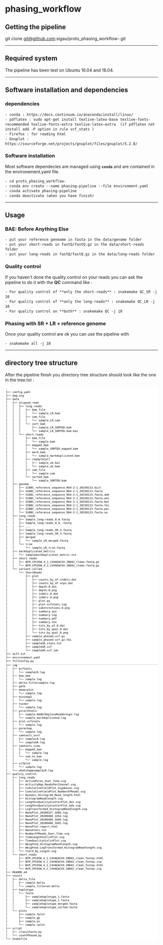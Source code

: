 # phasing_workflow

## Getting the pipeline 
git clone git@github.com:sigau/proto_phasing_workflow-.git

******************

## Required system
The pipeline has been test on Ubuntu 16.04 and 18.04.

******************

## Software installation and dependencies 
### dependencies 
    - conda : https://docs.continuum.io/anaconda/install/linux/
    - pdflatex : sudo apt-get install texlive-latex-base texlive-fonts-recommended texlive-fonts-extra texlive-latex-extra  (if pdflatex not install add -P option in rule vcf_stats )
    - Firefox : for reading html
    - Gnuplot : https://sourceforge.net/projects/gnuplot/files/gnuplot/5.2.8/

### Software installation 
Most software dependecies are managed using **`conda`** and are contained in the environement.yaml file.

    - cd proto_phasing_workflow-
    - conda env create --name phasing-pipeline --file environment.yaml 
    - conda activate phasing-pipeline 
    - conda deactivate (when you have finish)

******************

## Usage 
### BAE: Before Anything Else
    - put your reference geneome in fasta in the data/genome folder
    - put your short-reads in fastQ/fastQ.gz in the data/short-reads folder
    - put your long-reads in fastQ/fastQ.gz in the data/long-reads folder

### Quality control
If you haven't done the quality control on your reads you can ask the pipeline to do it with the **QC** command like :

    - For quality control of **only the short-reads** : snakemake QC_SR -j 10 
    - For quality control of **only the long-reads** : snakemake QC_LR -j 10 
    - For quality control on **both** : snakemake QC -j 10

### Phasing with SR + LR + reference genome
Once your quality control are ok you can use the pipeline with 

    - snakemake all -j 10

******************

## directory tree structure
After the pipeline finish you directory tree structure should look like the one in the tree.txt :

![tree1](/tree1.png)
![tree2](/tree2.png)